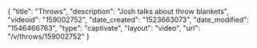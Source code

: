 {
    "title": "Throws",
    "description": "Josh talks about throw blankets",
    "videoid": "159002752",
    "date_created": "1523663073",
    "date_modified": "1546466763",
    "type": "captivate",
    "layout": "video",
    "url": "\/v\/throws\/159002752"
}